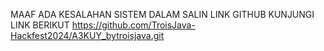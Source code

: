 MAAF ADA KESALAHAN SISTEM DALAM SALIN LINK GITHUB
KUNJUNGI LINK BERIKUT
https://github.com/TroisJava-Hackfest2024/A3KUY_bytroisjava.git
